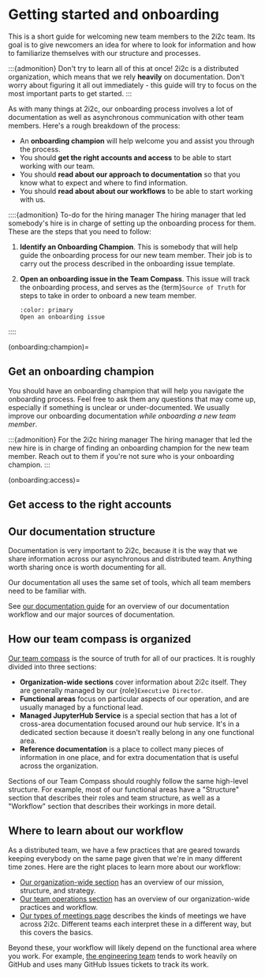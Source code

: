 # Getting started and onboarding

This is a short guide for welcoming new team members to the 2i2c team.
Its goal is to give newcomers an idea for where to look for information and how to familiarize themselves with our structure and processes.

:::{admonition} Don't try to learn all of this at once!
2i2c is a distributed organization, which means that we rely **heavily** on documentation.
Don't worry about figuring it all out immediately - this guide will try to focus on the most important parts to get started.
:::

As with many things at 2i2c, our onboarding process involves a lot of documentation as well as asynchronous communication with other team members.
Here's a rough breakdown of the process:

- An **onboarding champion** will help welcome you and assist you through the process.
- You should **get the right accounts and access** to be able to start working with our team.
- You should **read about our approach to documentation** so that you know what to expect and where to find information.
- You should **read about about our workflows** to be able to start working with us.

::::{admonition} To-do for the hiring manager
The hiring manager that led somebody's hire is in charge of setting up the onboarding process for them.
These are the steps that you need to follow:

1. **Identify an Onboarding Champion**. This is somebody that will help guide the onboarding process for our new team member.
   Their job is to carry out the process described in the onboarding issue template.
2. **Open an onboarding issue in the Team Compass**.
   This issue will track the onboarding process, and serves as the {term}`Source of Truth` for steps to take in order to onboard a new team member.

   ```{button-link} https://github.com/2i2c-org/team-compass/issues/new?assignees=&labels=type%3A+onboard&template=new-team-member.md&title=Onboarding+%3Cname%3E
   :color: primary
   Open an onboarding issue
   ```
::::


(onboarding:champion)=
## Get an onboarding champion

You should have an onboarding champion that will help you navigate the onboarding process.
Feel free to ask them any questions that may come up, especially if something is unclear or under-documented.
We usually improve our onboarding documentation _while onboarding a new team member_.

:::{admonition} For the 2i2c hiring manager
The hiring manager that led the new hire is in charge of finding an onboarding champion for the new team member.
Reach out to them if you're not sure who is your onboarding champion.
:::

(onboarding:access)=
## Get access to the right accounts



## Our documentation structure

Documentation is very important to 2i2c, because it is the way that we share information across our asynchronous and distributed team.
Anything worth sharing once is worth documenting for all.

Our documentation all uses the same set of tools, which all team members need to be familiar with.

See [our documentation guide](../reference/documentation/overview.md) for an overview of our documentation workflow and our major sources of documentation.


## How our team compass is organized

[Our team compass](https://compass.2i2c.org) is the source of truth for all of our practices.
It is roughly divided into three sections:

- **Organization-wide sections** cover information about 2i2c itself. They are generally managed by our {role}`Executive Director`.
- **Functional areas** focus on particular aspects of our operation, and are usually managed by a functional lead.
- **Managed JupyterHub Service** is a special section that has a lot of cross-area documentation focused around our hub service.
  It's in a dedicated section because it doesn't really belong in any one functional area.
- **Reference documentation** is a place to collect many pieces of information in one place, and for extra documentation that is useful across the organization.

Sections of our Team Compass should roughly follow the same high-level structure.
For example, most of our functional areas have a "Structure" section that describes their roles and team structure, as well as a "Workflow" section that describes their workings in more detail.


## Where to learn about our workflow

As a distributed team, we have a few practices that are geared towards keeping everybody on the same page given that we're in many different time zones.
Here are the right places to learn more about our workflow:

- [Our organization-wide section](../organization/index.md) has an overview of our mission, structure, and strategy.
- [Our team operations section](../operations/index.md) has an overview of our organization-wide practices and workflow.
- [Our types of meetings page](../operations/meetings.md) describes the kinds of meetings we have across 2i2c.
  Different teams each interpret these in a different way, but this covers the basics.

Beyond these, your workflow will likely depend on the functional area where you work.
For example, [the engineering team](../engineering/workflow/default-workflow.md) tends to work heavily on GitHub and uses many GitHub Issues tickets to track its work.

